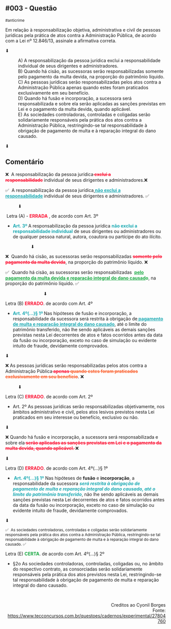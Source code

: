 <head>
  <meta charset="UTF-8">
  <meta name="description" content="Em relação à responsabilização objetiva, administrativa e civil de pessoas jurídicas pela prática de atos contra a Administração Pública, de acordo com a Lei nº 12.846/13, assinale a afirmativa correta">
  <meta name="keywords" content="lei, anticrime, nº 12.846/13">
  <meta name="author" content="jonathasborges">
  <meta name="viewport" content="width=device-width, initial-scale=1.0">
</head>
<h2 data-en-clipboard="true" data-pm-slice="1 1 []"><strong>#003 - Quest&atilde;o</strong></h2>
<p><span style="font-size: 12px;">#anticrime</span></p>
<p>Em rela&ccedil;&atilde;o &agrave; responsabiliza&ccedil;&atilde;o objetiva, administrativa e civil de pessoas jur&iacute;dicas pela pr&aacute;tica de atos contra a Administra&ccedil;&atilde;o P&uacute;blica, de acordo com a Lei n&ordm; 12.846/13, assinale a afirmativa correta.</p>
<p>⬇</p>
<div style="padding-left:40px;"><span style="font-size: 14px;">A) A responsabiliza&ccedil;&atilde;o da pessoa jur&iacute;dica exclui a responsabilidade individual de seus dirigentes e administradores.</span></div>
<div style="padding-left:40px;"><span style="font-size: 14px;">B) Quando h&aacute; cis&atilde;o, as sucessoras ser&atilde;o responsabilizadas somente pelo pagamento da multa devida, na propor&ccedil;&atilde;o do patrim&ocirc;nio l&iacute;quido.</span></div>
<div style="padding-left:40px;"><span style="font-size: 14px;">C) As pessoas jur&iacute;dicas ser&atilde;o responsabilizadas pelos atos contra a Administra&ccedil;&atilde;o P&uacute;blica apenas quando estes foram praticados exclusivamente em seu benef&iacute;cio.</span></div>
<div style="padding-left:40px;"><span style="font-size: 14px;">D) Quando h&aacute; fus&atilde;o e incorpora&ccedil;&atilde;o, a sucessora ser&aacute; responsabilizada e sobre ela ser&atilde;o aplicadas as san&ccedil;&otilde;es previstas em Lei e o pagamento da multa devida, quando aplic&aacute;vel.</span></div>
<div style="padding-left:40px;"><span style="font-size: 14px;">E) As sociedades controladoras, controladas e coligadas ser&atilde;o solidariamente respons&aacute;veis pela pr&aacute;tica dos atos contra a Administra&ccedil;&atilde;o P&uacute;blica, restringindo-se tal responsabilidade &agrave; obriga&ccedil;&atilde;o de pagamento de multa e &agrave; repara&ccedil;&atilde;o integral do dano causado.</span></div>
<p>⬇</p>
<h2><strong>Coment&aacute;rio</strong></h2>

<p><span style="font-size: 14px;">❌ &nbsp;A responsabiliza&ccedil;&atilde;o da pessoa jur&iacute;dica</span><strong><span style="font-size: 14px;"><span style="color:rgb(252, 18, 51);--inversion-type-color:simple;"><s>&nbsp;exclui a responsabilidade</s>&nbsp;</span></span></strong><span style="font-size: 14px;">individual de seus dirigentes e administradores.❌</span></p>
<p>✅ &nbsp;<span style="font-size: 14px;">A responsabiliza&ccedil;&atilde;o da pessoa jur&iacute;dica<u>&nbsp;</u></span><strong><span style="font-size: 14px;"><span style="color:rgb(26, 169, 178);--inversion-type-color:simple;"><u>n&atilde;o exclui a responsabilidade</u></span><span style="color:rgb(252, 18, 51);--inversion-type-color:simple;">&nbsp;</span></span></strong><span style="font-size: 14px;">individual de seus dirigentes e administradores. ✅&nbsp;</span></p>
<div style="padding-left:40px;">⬇</div>
<p>&nbsp;Letra (A) - <strong><span style="color:rgb(252, 18, 51);--inversion-type-color:simple;">ERRADA</span></strong> , de acordo com Art. 3&ordm;</p>
<ul>
    <li>
        <p><strong><span style="color:rgb(26, 169, 178);--inversion-type-color:simple;">Art. 3&ordm;&nbsp;</span></strong>A responsabiliza&ccedil;&atilde;o da pessoa jur&iacute;dica <strong><span style="color:rgb(26, 169, 178);--inversion-type-color:simple;">n&atilde;o exclui a responsabilidade individual</span></strong> de seus dirigentes ou administradores ou de qualquer pessoa natural, autora, coautora ou part&iacute;cipe do ato il&iacute;cito.</p>
    </li>
</ul>
<div style="padding-left:80px;">⬇</div>
<p><span style="font-size: 14px;">❌ &nbsp;Quando h&aacute; cis&atilde;o, as sucessoras ser&atilde;o responsabilizadas&nbsp;</span><strong><span style="font-size: 14px;"><span style="color:rgb(252, 18, 51);--inversion-type-color:simple;"><s>somente pelo pagamento da multa devida</s></span></span></strong><span style="font-size: 14px;">, na propor&ccedil;&atilde;o do patrim&ocirc;nio l&iacute;quido. ❌&nbsp;</span></p>
<p><span style="font-size: 14px;">✅ &nbsp;Quando h&aacute; cis&atilde;o, as sucessoras ser&atilde;o responsabilizadas &nbsp;</span><strong><span style="font-size: 14px;"><span style="color:rgb(24, 168, 65);--inversion-type-color:simple;"><u>pelo pagamento da multa devida e repara&ccedil;&atilde;o integral do dano causad</u>o</span></span></strong><span style="font-size: 14px;">, na propor&ccedil;&atilde;o do patrim&ocirc;nio l&iacute;quido. ✅</span></p>
<div style="padding-left:120px;">⬇</div>
<p>Letra (B) <strong><span style="color:rgb(252, 18, 51);--inversion-type-color:simple;">ERRADO</span></strong>. de acordo com Art. 4&ordm;</p>
<ul>
    <li>
        <p><strong><span style="color:rgb(26, 169, 178);--inversion-type-color:simple;">Art. 4&ordm;(...)&sect; 1&ordm;&nbsp;</span></strong>Nas hip&oacute;teses de fus&atilde;o e incorpora&ccedil;&atilde;o, a responsabilidade da sucessora ser&aacute; restrita &agrave; obriga&ccedil;&atilde;o de<strong><span style="color:rgb(26, 169, 178);--inversion-type-color:simple;"><u>&nbsp;pagamento de multa e repara&ccedil;&atilde;o integral do dano causado</u></span></strong>, at&eacute; o limite do patrim&ocirc;nio transferido, n&atilde;o lhe sendo aplic&aacute;veis as demais san&ccedil;&otilde;es previstas nesta Lei decorrentes de atos e fatos ocorridos antes da data da fus&atilde;o ou incorpora&ccedil;&atilde;o, exceto no caso de simula&ccedil;&atilde;o ou evidente intuito de fraude, devidamente comprovados.</p>
    </li>
</ul>
<p>⬇</p>
<p><span style="font-size: 14px;">❌ As pessoas jur&iacute;dicas ser&atilde;o responsabilizadas pelos atos contra a Administra&ccedil;&atilde;o P&uacute;blica</span><strong><span style="font-size: 14px;"><span style="color:rgb(252, 18, 51);--inversion-type-color:simple;"><s>&nbsp;apenas&nbsp;</s></span><span style="color:rgb(251, 95, 44);--inversion-type-color:simple;"><s>quando estes foram praticados exclusivamente em seu benef&iacute;cio</s></span></span></strong><span style="font-size: 14px;">. ❌</span></p>
<div style="padding-left:40px;">⬇</div>
<p>Letra (C) <strong><span style="color:rgb(252, 18, 51);--inversion-type-color:simple;">ERRADO</span></strong>. de acordo com Art. 2&ordm;</p>
<ul>
    <li>
        <p>Art. 2&ordm; As pessoas jur&iacute;dicas ser&atilde;o responsabilizadas objetivamente, nos &acirc;mbitos administrativo e civil, pelos atos lesivos previstos nesta Lei praticados em seu interesse ou benef&iacute;cio, exclusivo ou n&atilde;o.</p>
    </li>
</ul>
<p>⬇</p>
<p><span style="font-size: 14px;">❌ Quando h&aacute; fus&atilde;o e incorpora&ccedil;&atilde;o, a sucessora ser&aacute; responsabilizada e sobre ela</span><strong><span style="font-size: 14px;"><span style="color:rgb(252, 18, 51);--inversion-type-color:simple;"><s>&nbsp;ser&atilde;o aplicadas as san&ccedil;&otilde;es previstas em Lei e o pagamento da multa devida, quando aplic&aacute;vel.&nbsp;</s></span></span></strong><span style="font-size: 14px;">❌&nbsp;</span></p>
<p>⬇</p>
<p>Letra (D) <strong><span style="color:rgb(252, 18, 51);--inversion-type-color:simple;">ERRADO</span></strong>. de acordo com Art. 4&ordm;(...)&sect; 1&ordm;&nbsp;</p>
<ul>
    <li>
        <p><strong><span style="color:rgb(26, 169, 178);--inversion-type-color:simple;">&nbsp;Art. 4&ordm;(...)&sect; 1&ordm;</span></strong> Nas hip&oacute;teses de <strong>fus&atilde;o</strong> e <strong>incorpora&ccedil;&atilde;o</strong>, a responsabilidade da sucessora <strong><em><span style="color:rgb(26, 169, 178);--inversion-type-color:simple;">ser&aacute; restrita &agrave; obriga&ccedil;&atilde;o de pagamento de multa e repara&ccedil;&atilde;o integral do dano causado, at&eacute; o limite do patrim&ocirc;nio transferido</span></em></strong>, n&atilde;o lhe sendo aplic&aacute;veis as demais san&ccedil;&otilde;es previstas nesta Lei decorrentes de atos e fatos ocorridos antes da data da fus&atilde;o ou incorpora&ccedil;&atilde;o, exceto no caso de simula&ccedil;&atilde;o ou evidente intuito de fraude, devidamente comprovados.</p>
    </li>
</ul>
<p>⬇</p>
<p><span style="font-size: 12px;">✅ &nbsp;As sociedades controladoras, controladas e coligadas ser&atilde;o solidariamente respons&aacute;veis pela pr&aacute;tica dos atos contra a Administra&ccedil;&atilde;o P&uacute;blica, restringindo-se tal responsabilidade &agrave; obriga&ccedil;&atilde;o de pagamento de multa e &agrave; repara&ccedil;&atilde;o integral do dano causado. ✅&nbsp;</span></p>
<p>Letra (E) <strong><span style="color:rgb(24, 168, 65);--inversion-type-color:simple;">CERTA</span></strong>. de acordo com Art. 4&ordm;(...)&sect; 2&ordm;&nbsp;</p>
<ul>
    <li>
        <p>&sect;2o As sociedades controladoras, controladas, coligadas ou, no &acirc;mbito do respectivo contrato, as consorciadas ser&atilde;o solidariamente respons&aacute;veis pela pr&aacute;tica dos atos previstos nesta Lei, restringindo-se tal responsabilidade &agrave; obriga&ccedil;&atilde;o de pagamento de multa e repara&ccedil;&atilde;o integral do dano causado.</p>
    </li>
</ul>
<p><br></p>
<div style="text-align:right;">Creditos ao Cyonil Borges</div>
<div style="text-align:right;">Fonte: <a href="https://www.tecconcursos.com.br/questoes/cadernos/experimental/27804760">https://www.tecconcursos.com.br/questoes/cadernos/experimental/27804760</a></div>

